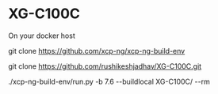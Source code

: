 # XG-C100C

On your docker host

git clone https://github.com/xcp-ng/xcp-ng-build-env

git clone https://github.com/rushikeshjadhav/XG-C100C.git

./xcp-ng-build-env/run.py -b 7.6 --buildlocal XG-C100C/ --rm
